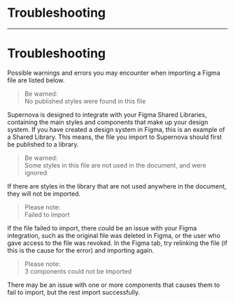 
# Troubleshooting

---

# Troubleshooting

Possible warnings and errors you may encounter when importing a Figma file are listed below.

> Be warned:  
> No published styles were found in this file

Supernova is designed to integrate with your Figma Shared Libraries, containing the main styles and components that make up your design system. If you have created a design system in Figma, this is an example of a Shared Library. This means, the file you import to Supernova should first be published to a library.

> Be warned:  
> Some styles in this file are not used in the document, and were ignored

If there are styles in the library that are not used anywhere in the document, they will not be imported.

> Please note:  
> Failed to import

If the file failed to import, there could be an issue with your Figma integration, such as the original file was deleted in Figma, or the user who gave access to the file was revoked. In the Figma tab, try relinking the file (if this is the cause for the error) and importing again.

> Please note:  
> 3 components could not be imported

There may be an issue with one or more components that causes them to fail to import, but the rest import successfully.